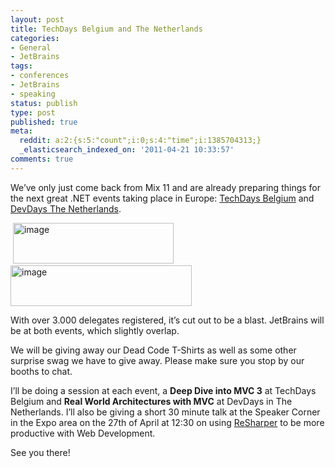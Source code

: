 ```yaml
---
layout: post
title: TechDays Belgium and The Netherlands
categories:
- General
- JetBrains
tags:
- conferences
- JetBrains
- speaking
status: publish
type: post
published: true
meta:
  reddit: a:2:{s:5:"count";i:0;s:4:"time";i:1385704313;}
  _elasticsearch_indexed_on: '2011-04-21 10:33:57'
comments: true
---
```

<p>We’ve only just come back from Mix 11 and are already preparing things for the next great .NET events taking place in Europe: <a href="http://www.microsoft.com/belux/techdays/2011/">TechDays Belgium</a> and <a href="http://www.techdays.nl/">DevDays The Netherlands</a>. </p> <p>&nbsp;<a href="http://hhariri.files.wordpress.com/2011/04/image31.png"><img style="display:inline;border-width:0;" title="image" border="0" alt="image" src="http://hhariri.files.wordpress.com/2011/04/image_thumb31.png" width="257" height="65"></a> <a href="http://hhariri.files.wordpress.com/2011/04/image32.png"><img style="display:inline;border-width:0;" title="image" border="0" alt="image" src="http://hhariri.files.wordpress.com/2011/04/image_thumb32.png" width="290" height="65"></a> </p> <p>With over 3.000 delegates registered, it’s cut out to be a blast. JetBrains will be at both events, which slightly overlap. </p> <p>We will be giving away our Dead Code T-Shirts as well as some other surprise swag we have to give away. Please make sure you stop by our booths to chat. </p> <p>I’ll be doing a session at each event, a <strong>Deep Dive into MVC 3</strong> at TechDays Belgium and <strong>Real World Architectures with MVC</strong> at DevDays in The Netherlands. I’ll also be giving a short 30 minute talk at the Speaker Corner in the Expo area on the 27th of April at 12:30 on using <a href="http://www.jetbrains.com/resharper">ReSharper</a> to be more productive with Web Development. </p> <p>See you there! </p>
